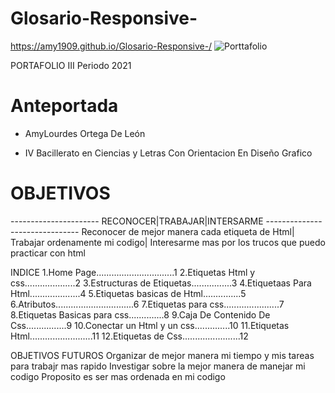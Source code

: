 # Glosario-Responsive-
https://amy1909.github.io/Glosario-Responsive-/
![Porttafolio](https://user-images.githubusercontent.com/79715201/127664948-6e231866-5625-4c2c-87be-533796f8c736.png)

PORTAFOLIO 
III Periodo 2021
<H1>Anteportada </H1> 

* AmyLourdes Ortega De León

* IV Bacillerato en Ciencias y Letras Con Orientacion En Diseño Grafico  

<h1>OBJETIVOS</H1>
----------------------
RECONOCER|TRABAJAR|INTERSARME
-------------------------------
Reconocer de mejor manera cada etiqueta de Html| Trabajar ordenamente mi codigo| Interesarme mas por los trucos que puedo practicar con html 

INDICE
1.Home Page...............................1
2.Etiquetas Html y css....................2
3.Estructuras de Etiquetas................3
4.Etiquetaas Para Html....................4
5.Etiquetas basicas de Html...............5
6.Atributos...............................6
7.Etiquetas para css......................7
8.Etiquetas Basicas para css..............8
9.Caja De Contenido De Css................9
10.Conectar un Html y un css..............10
11.Etiquetas Html.........................11
12.Etiquetas de Css.......................12

OBJETIVOS FUTUROS 
Organizar de mejor manera mi tiempo y mis tareas para trabajr mas rapido
Investigar sobre la mejor manera de manejar mi codigo
Proposito es ser mas ordenada en mi codigo 
